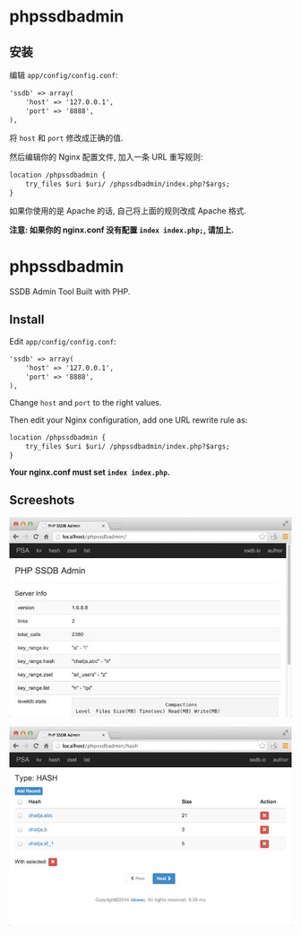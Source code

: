 phpssdbadmin
============

## 安装

编辑 `app/config/config.conf`:

	'ssdb' => array(
		'host' => '127.0.0.1',
		'port' => '8888',
	),

将 `host` 和 `port` 修改成正确的值.

然后编辑你的 Nginx 配置文件, 加入一条 URL 重写规则:

	location /phpssdbadmin {
		try_files $uri $uri/ /phpssdbadmin/index.php?$args;
	}

如果你使用的是 Apache 的话, 自己将上面的规则改成 Apache 格式.

__注意: 如果你的 nginx.conf 没有配置 `index index.php;`, 请加上.__



phpssdbadmin
============

SSDB Admin Tool Built with PHP.

## Install

Edit `app/config/config.conf`:

	'ssdb' => array(
		'host' => '127.0.0.1',
		'port' => '8888',
	),

Change `host` and `port` to the right values.

Then edit your Nginx configuration, add one URL rewrite rule as:

	location /phpssdbadmin {
		try_files $uri $uri/ /phpssdbadmin/index.php?$args;
	}

__Your nginx.conf must set `index index.php`.__



## Screeshots

![](./imgs/phpssdbadmin-index.png)

![](./imgs/phpssdbadmin-hash.png)

